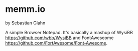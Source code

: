 memm.io
======

by Sebastian Glahn

A simple Browser Notepad. It's basically a mashup of WysiBB https://github.com/wbb/WysiBB and FontAweseome https://github.com/FortAwesome/Font-Awesome.
